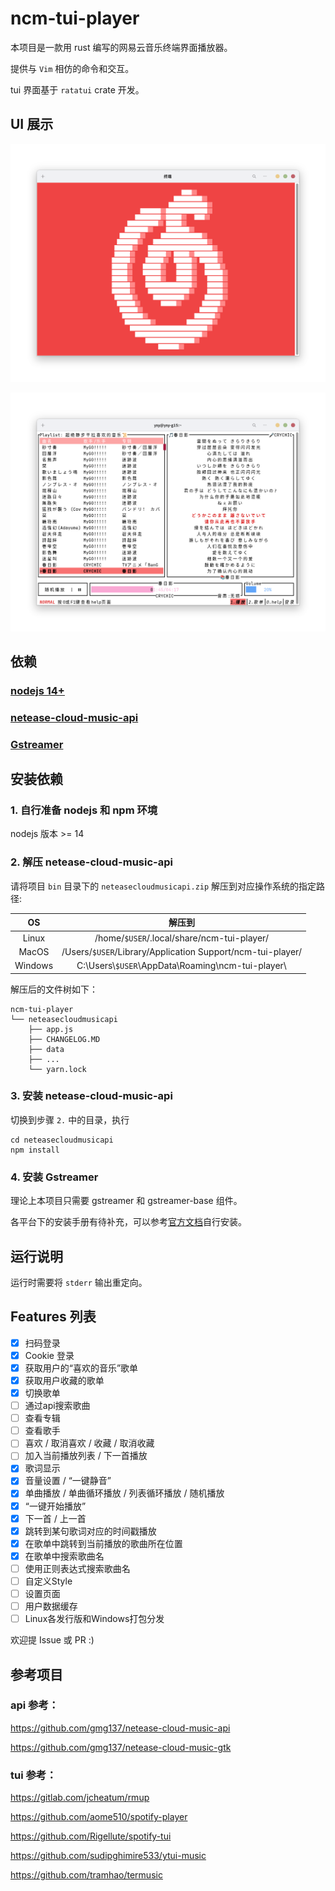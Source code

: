 # ncm-tui-player

本项目是一款用 rust 编写的网易云音乐终端界面播放器。

提供与 `Vim` 相仿的命令和交互。

tui 界面基于 `ratatui` crate 开发。

## UI 展示

![launch_screen](./doc/launch_screen.png)

![main_screen](./doc/main_screen.png)

## 依赖

### [nodejs 14+](https://nodejs.org/)

### [netease-cloud-music-api](./bin/neteasecloudmusicapi.zip)

### [Gstreamer](https://gstreamer.freedesktop.org/download)

## 安装依赖

### 1. 自行准备 nodejs 和 npm 环境

nodejs 版本 >= 14

### 2. 解压 netease-cloud-music-api

请将项目 `bin` 目录下的 `neteasecloudmusicapi.zip` 解压到对应操作系统的指定路径:

|   OS    |                            解压到                             |
|:-------:|:----------------------------------------------------------:|
|  Linux  |         /home/`$USER`/.local/share/ncm-tui-player/         |
|  MacOS  | /Users/`$USER`/Library/Application Support/ncm-tui-player/ |
| Windows |   C:\\Users\\`$USER`\\AppData\\Roaming\\ncm-tui-player\\   |

解压后的文件树如下：

```
ncm-tui-player
└── neteasecloudmusicapi
    ├── app.js
    ├── CHANGELOG.MD
    ├── data
    ├── ...
    └── yarn.lock
```

### 3. 安装 netease-cloud-music-api

切换到步骤 `2.` 中的目录，执行

```shell
cd neteasecloudmusicapi
npm install
```

### 4. 安装 Gstreamer

理论上本项目只需要 gstreamer 和 gstreamer-base 组件。

各平台下的安装手册有待补充，可以参考[官方文档](https://gstreamer.freedesktop.org/documentation/installing/index.html?gi-language=c)自行安装。

## 运行说明

运行时需要将 `stderr` 输出重定向。

## Features 列表

- [x] 扫码登录
- [x] Cookie 登录
- [x] 获取用户的“喜欢的音乐”歌单
- [x] 获取用户收藏的歌单
- [x] 切换歌单
- [ ] 通过api搜索歌曲
- [ ] 查看专辑
- [ ] 查看歌手
- [ ] 喜欢 / 取消喜欢 / 收藏 / 取消收藏
- [ ] 加入当前播放列表 / 下一首播放
- [x] 歌词显示
- [x] 音量设置 / “一键静音”
- [x] 单曲播放 / 单曲循环播放 / 列表循环播放 / 随机播放
- [x] “一键开始播放”
- [x] 下一首 / 上一首
- [x] 跳转到某句歌词对应的时间戳播放
- [x] 在歌单中跳转到当前播放的歌曲所在位置
- [x] 在歌单中搜索歌曲名
- [ ] 使用正则表达式搜索歌曲名
- [ ] 自定义Style
- [ ] 设置页面
- [ ] 用户数据缓存
- [ ] Linux各发行版和Windows打包分发

欢迎提 Issue 或 PR :)

## 参考项目

### api 参考：

https://github.com/gmg137/netease-cloud-music-api

https://github.com/gmg137/netease-cloud-music-gtk

### tui 参考：

https://gitlab.com/jcheatum/rmup

https://github.com/aome510/spotify-player

https://github.com/Rigellute/spotify-tui

https://github.com/sudipghimire533/ytui-music

https://github.com/tramhao/termusic